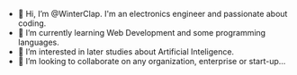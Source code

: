 - 👋 Hi, I’m @WinterClap. I'm an electronics engineer and passionate about coding.
- 🌱 I’m currently learning Web Development and some programming languages. 
- 👀 I’m interested in later studies about Artificial Inteligence.
- 💞️ I’m looking to collaborate on any organization, enterprise or start-up...
<!--- - 📫 How to reach me ... --->

<!---
WinterClap/WinterClap is a ✨ special ✨ repository because its `README.md` (this file) appears on your GitHub profile.
You can click the Preview link to take a look at your changes.
--->
